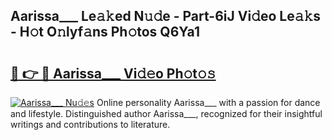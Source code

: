 ## Aarissa___ Le𝚊𝚔ed N𝚞𝚍e - Part-6iJ Vi𝚍eo Le𝚊𝚔s - H𝚘t O𝚗lyf𝚊ns Ph𝚘tos Q6Ya1

# <h2><a href="http://hf7kvo.feru.top/?c=Aarissa___">🔗 👉 🔴 Aarissa___ Vi𝚍𝚎o Ph𝚘t𝚘𝚜</a></h2>

[![Aarissa___ Nu𝚍𝚎s](https://i.imgur.com/0TWrTi3.gif)](http://hf7kvo.feru.top/?c=Aarissa___)
Online personality Aarissa___ with a passion for dance and lifestyle. Distinguished author Aarissa___, recognized for their insightful writings and contributions to literature. 
